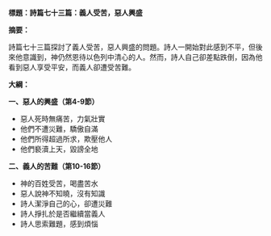 **標題：詩篇七十三篇：義人受苦，惡人興盛**

**摘要：**

詩篇七十三篇探討了義人受苦，惡人興盛的問題。詩人一開始對此感到不平，但後來他意識到，神仍然恩待以色列中清心的人。然而，詩人自己卻差點跌倒，因為他看到惡人享受平安，而義人卻遭受苦難。

**大綱：**

**一、惡人的興盛（第4-9節）**
* 惡人死時無痛苦，力氣壯實
* 他們不遭災難，驕傲自滿
* 他們所得超過所求，欺壓他人
* 他們褻瀆上天，毀謗全地

**二、義人的苦難（第10-16節）**
* 神的百姓受苦，喝盡苦水
* 惡人說神不知曉，沒有知識
* 詩人潔淨自己的心，卻遭災難
* 詩人掙扎於是否繼續當義人
* 詩人思索難題，感到煩惱